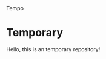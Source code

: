 <html>
<head>
Tempo
</head>
<body>
<h1>Temporary</h1>
Hello, this is an temporary repository!
</body>
</html>
